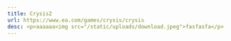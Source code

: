 ```yaml
---
title: Crysis2
url: https://www.ea.com/games/crysis/crysis
desc: <p>aaaaaa<img src="/static/uploads/download.jpeg">fasfasfa</p>
---
```

